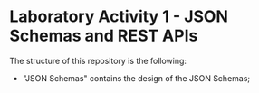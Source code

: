 # Laboratory Activity 1 - JSON Schemas and REST APIs

The structure of this repository is the following:

- "JSON Schemas" contains the design of the JSON Schemas;